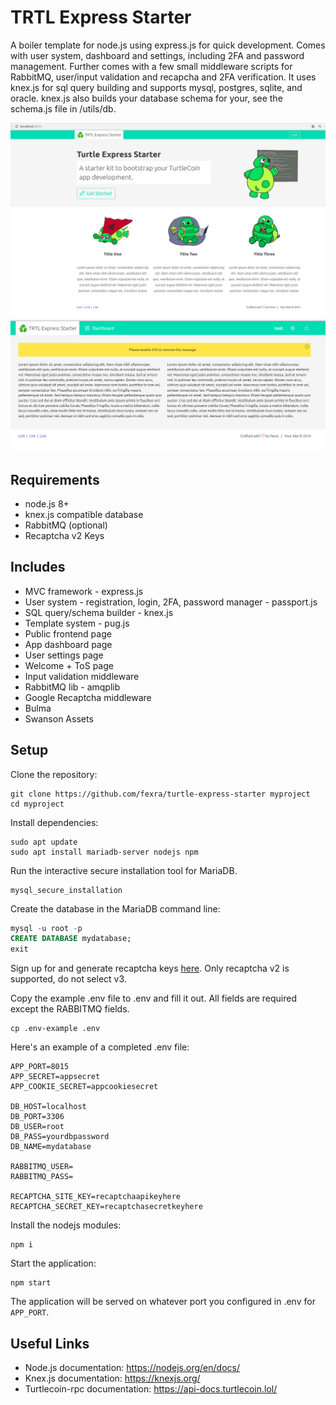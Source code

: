 # TRTL Express Starter
A boiler template for node.js using express.js for quick development. Comes with user system, dashboard and settings, including 2FA and password management. Further comes with a few small middleware scripts for RabbitMQ, user/input validation and recapcha and 2FA verification. It uses knex.js for sql query building and supports mysql, postgres, sqlite, and oracle. knex.js also builds your database schema for your, see the schema.js file in /utils/db.

![FrontEnd](demo.png)
![Backend](demo2.png)

## Requirements
- node.js 8+
- knex.js compatible database
- RabbitMQ (optional)
- Recaptcha v2 Keys

## Includes
- MVC framework - express.js 
- User system - registration, login, 2FA, password manager - passport.js
- SQL query/schema builder - knex.js
- Template system - pug.js
- Public frontend page
- App dashboard page
- User settings page
- Welcome + ToS page
- Input validation middleware
- RabbitMQ lib - amqplib
- Google Recaptcha middleware
- Bulma 
- Swanson Assets

## Setup

Clone the repository:

```
git clone https://github.com/fexra/turtle-express-starter myproject
cd myproject
```

Install dependencies: 

```
sudo apt update
sudo apt install mariadb-server nodejs npm
```

Run the interactive secure installation tool for MariaDB.

```
mysql_secure_installation
```

Create the database in the MariaDB command line:

```sql
mysql -u root -p
CREATE DATABASE mydatabase;
exit
```
Sign up for and generate recaptcha keys [here](https://www.google.com/recaptcha/intro/v3.html). Only recaptcha v2 is supported, do not select v3.

Copy the example .env file to .env and fill it out. All fields are required except the RABBITMQ fields.

```
cp .env-example .env
```

Here's an example of a completed .env file:

```
APP_PORT=8015
APP_SECRET=appsecret
APP_COOKIE_SECRET=appcookiesecret

DB_HOST=localhost
DB_PORT=3306
DB_USER=root
DB_PASS=yourdbpassword
DB_NAME=mydatabase

RABBITMQ_USER=
RABBITMQ_PASS=

RECAPTCHA_SITE_KEY=recaptchaapikeyhere
RECAPTCHA_SECRET_KEY=recaptchasecretkeyhere
```

Install the nodejs modules:


```
npm i
```
Start the application:

```
npm start
```

The application will be served on whatever port you configured in .env for `APP_PORT`.

## Useful Links
* Node.js documentation: https://nodejs.org/en/docs/
* Knex.js documentation: https://knexjs.org/
* Turtlecoin-rpc documentation: https://api-docs.turtlecoin.lol/
